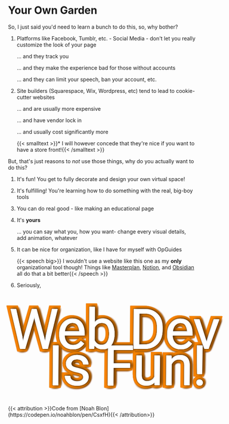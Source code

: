 # Your Own Garden

So, I just said you'd need to learn a bunch to do this, so, why bother?

1. Platforms like Facebook, Tumblr, etc. - Social Media - don't let you really customize the look of your page

   ... and they track you

   ... and they make the experience bad for those without accounts

   ... and they can limit your speech, ban your account, etc. 

2. Site builders (Squarespace, Wix, Wordpress, etc) tend to lead to cookie-cutter websites

   ... and are usually more expensive

   ... and have vendor lock in

   ... and usually cost significantly more

   {{< smalltext >}}\* I will however concede that they're nice if you want to have a store front!{{< /smalltext >}}

But, that's just reasons to *not* use those things, why do you actually want to do this?

1. It's fun! You get to fully decorate and design your own virtual space!

2. It's fulfilling! You're learning how to do something with the real, big-boy tools

3. You can do real good - like making an educational page

4. It's **yours**

   ... you can say what you, how you want- change every visual details, add animation, whatever

5. It can be nice for organization, like I have for myself with OpGuides

   {{< speech big>}} I wouldn't use a website like this one as my **only** organizational tool though! Things like [Masterplan](https://solarlune.itch.io/masterplan), [Notion](https://www.notion.so), and [Obsidian](https://obsidian.md) all do that a bit better{{< /speech >}}

<style>
@import url("//fonts.googleapis.com/css?family=Pacifico&text=Pure");
@import url("//fonts.googleapis.com/css?family=Kaushan+Script&text=!");
.stage {
  height: 300px;
  width: 500px;
  margin: auto;
  position: relative;
  top: 0;
  right: 0;
  bottom: 0;
  left: 0;
  perspective: 9999px;
  transform-style: preserve-3d;
}
.animlayer {
  width: 100%;
  height: 100%;
  position: absolute;
  transform-style: preserve-3d;
  animation: ಠ_ಠ 5s infinite alternate ease-in-out -7.5s;
  animation-fill-mode: forwards;
  transform: rotateY(40deg) rotateX(33deg) translateZ(0);
}
.animlayer:after {
  font: 150px/0.65 "Pacifico", "Kaushan Script", Futura, "Roboto", "Trebuchet MS", Helvetica, sans-serif;
  content: "Web Dev\a    Is Fun!";
  white-space: pre;
  text-align: center;
  height: 100%;
  width: 100%;
  position: absolute;
  top: 50px;
  color: whitesmoke;
  letter-spacing: -2px;
  text-shadow: 4px 0 10px rgba(0, 0, 0, 0.13);
}
.animlayer:nth-child(1):after {
  transform: translateZ(0px);
}
.animlayer:nth-child(2):after {
  transform: translateZ(-1.5px);
}
.animlayer:nth-child(3):after {
  transform: translateZ(-3px);
}
.animlayer:nth-child(4):after {
  transform: translateZ(-4.5px);
}
.animlayer:nth-child(5):after {
  transform: translateZ(-6px);
}
.animlayer:nth-child(6):after {
  transform: translateZ(-7.5px);
}
.animlayer:nth-child(7):after {
  transform: translateZ(-9px);
}
.animlayer:nth-child(8):after {
  transform: translateZ(-10.5px);
}
.animlayer:nth-child(9):after {
  transform: translateZ(-12px);
}
.animlayer:nth-child(10):after {
  transform: translateZ(-13.5px);
}
.animlayer:nth-child(11):after {
  transform: translateZ(-15px);
}
.animlayer:nth-child(12):after {
  transform: translateZ(-16.5px);
}
.animlayer:nth-child(13):after {
  transform: translateZ(-18px);
}
.animlayer:nth-child(14):after {
  transform: translateZ(-19.5px);
}
.animlayer:nth-child(15):after {
  transform: translateZ(-21px);
}
.animlayer:nth-child(16):after {
  transform: translateZ(-22.5px);
}
.animlayer:nth-child(17):after {
  transform: translateZ(-24px);
}
.animlayer:nth-child(18):after {
  transform: translateZ(-25.5px);
}
.animlayer:nth-child(19):after {
  transform: translateZ(-27px);
}
.animlayer:nth-child(20):after {
  transform: translateZ(-28.5px);
}
.animlayer:nth-child(n+10):after {
  -webkit-text-stroke: 3px rgba(0, 0, 0, 0.25);
}
.animlayer:nth-child(n+11):after {
  -webkit-text-stroke: 15px #f78200;
  text-shadow: 6px 0 6px #b35f00, 5px 5px 5px #995200, 0 6px 6px #995200;
}
.animlayer:nth-child(n+12):after {
  -webkit-text-stroke: 15px #f78200;
}
.animlayer:last-child:after {
  -webkit-text-stroke: 17px rgba(0, 0, 0, 0.1);
}
.animlayer:first-child:after {
  color: #fff;
  text-shadow: none;
}
@keyframes ಠ_ಠ {
  100% {
    transform: rotateY(-30deg) rotateX(-43deg);
  }
}
</style>

6. Seriously,

<div class="stage">
  <div class="animlayer"></div>
  <div class="animlayer"></div>
  <div class="animlayer"></div>
  <div class="animlayer"></div>
  <div class="animlayer"></div>
  <div class="animlayer"></div>
  <div class="animlayer"></div>
  <div class="animlayer"></div>
  <div class="animlayer"></div>
  <div class="animlayer"></div>
  <div class="animlayer"></div>
  <div class="animlayer"></div>
  <div class="animlayer"></div>
  <div class="animlayer"></div>
  <div class="animlayer"></div>
  <div class="animlayer"></div>
  <div class="animlayer"></div>
  <div class="animlayer"></div>
  <div class="animlayer"></div>
  <div class="animlayer"></div>
</div>
{{< attribution >}}Code from [Noah Blon](https://codepen.io/noahblon/pen/CsxfH){{< /attribution>}}
